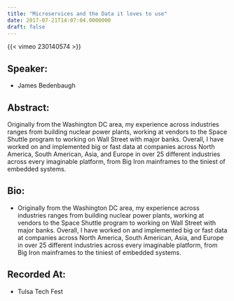 ```yaml
---
title: "Microservices and the Data it loves to use"
date: 2017-07-21T14:07:04.0000000
draft: false
---
```


{{< vimeo 230140574 >}}

## Speaker:

 - James Bedenbaugh

## Abstract:

<p>Originally from the Washington DC area, my experience across industries ranges from building nuclear power plants, working at vendors to the Space Shuttle program to working on Wall Street with major banks. Overall, I have worked on and implemented big or fast data at companies across North America, South American, Asia, and Europe in over 25 different industries across every imaginable platform, from Big Iron mainframes to the tiniest of embedded systems.</p>

## Bio:

 - <p>Originally from the Washington DC area, my experience across industries ranges from building nuclear power plants, working at vendors to the Space Shuttle program to working on Wall Street with major banks. Overall, I have worked on and implemented big or fast data at companies across North America, South American, Asia, and Europe in over 25 different industries across every imaginable platform, from Big Iron mainframes to the tiniest of embedded systems.</p>

## Recorded At:

 - Tulsa Tech Fest

